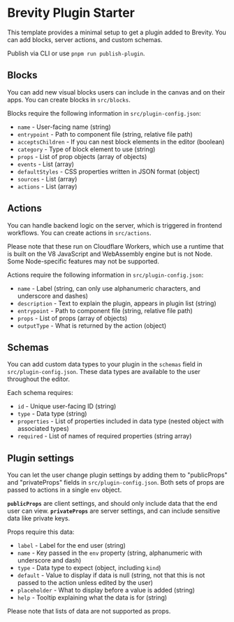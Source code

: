 # Brevity Plugin Starter

This template provides a minimal setup to get a plugin added to Brevity. You can add blocks, server actions, and custom schemas.

Publish via CLI or use `pnpm run publish-plugin`.

## Blocks

You can add new visual blocks users can include in the canvas and on their apps. You can create blocks in `src/blocks`.

Blocks require the following information in `src/plugin-config.json`:
- `name` - User-facing name (string)
- `entrypoint` - Path to component file (string, relative file path)
- `acceptsChildren` - If you can nest block elements in the editor (boolean)
- `category` - Type of block element to use (string)
- `props` - List of prop objects (array of objects)
- `events` - List (array)
- `defaultStyles` - CSS properties written in JSON format (object)
- `sources` - List (array)
- `actions` - List (array)

## Actions

You can handle backend logic on the server, which is triggered in frontend workflows. You can create actions in `src/actions`.

Please note that these run on Cloudflare Workers, which use a runtime that is built on the V8 JavaScript and WebAssembly engine but is not Node. Some Node-specific features may not be supported.

Actions require the following information in `src/plugin-config.json`:
- `name` - Label (string, can only use alphanumeric characters, and underscore and dashes)
- `description` - Text to explain the plugin, appears in plugin list (string)
- `entrypoint` - Path to component file (string, relative file path)
- `props` - List of props (array of objects)
- `outputType` - What is returned by the action (object)

## Schemas

You can add custom data types to your plugin in the `schemas` field in `src/plugin-config.json`. These data types are available to the user throughout the editor.

Each schema requires:
- `id` - Unique user-facing ID (string)
- `type` - Data type (string)
- `properties` - List of properties included in data type (nested object with associated types)
- `required` - List of names of required properties (string array)

## Plugin settings

You can let the user change plugin settings by adding them to "publicProps" and "privateProps" fields in `src/plugin-config.json`. Both sets of props are passed to actions in a single `env` object.

**`publicProps`** are client settings, and should only include data that the end user can view.
**`privateProps`** are server settings, and can include sensitive data like private keys.

Props require this data:
- `label` - Label for the end user (string)
- `name` - Key passed in the `env` property (string, alphanumeric with underscore and dash)
- `type` - Data type to expect (object, including `kind`)
- `default` - Value to display if data is null (string, not that this is not passed to the action unless edited by the user)
- `placeholder` - What to display before a value is added (string)
- `help` - Tooltip explaining what the data is for (string)

Please note that lists of data are not supported as props.

